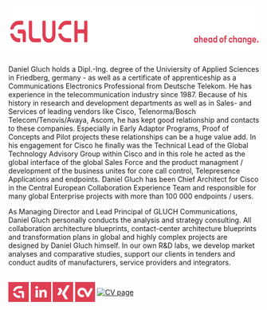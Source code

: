<a href="https://www.gluch.de/" target="_blank">
        <img src="https://raw.githubusercontent.com/dgluch/dgluch/main/header.png" alt="Description of the image" height="100">
</a>

Daniel Gluch holds a Dipl.-Ing. degree of the Univiersity of Applied Sciences in Friedberg, germany - as well as a certificate of apprenticeship as a Communications Electronics Professional from Deutsche Telekom. He has experience in the telecommunication industry since 1987. Because of his history in research and development departments as well as in Sales- and Services of leading vendors like Cisco, Telenorma/Bosch Telecom/Tenovis/Avaya, Ascom, he has kept good relationship and contacts to these companies. Especially in Early Adaptor Programs, Proof of Concepts and Pilot projects these relationships can be a huge value add. In his engagement for Cisco he finally was the Technical Lead of the Global Technology Advisory Group within Cisco and in this role he acted as the global interface of the global Sales Force and the product managment / development of the business unites for core call control, Telepresence Applications and endpoints. Daniel Gluch has been Chief Architect for Cisco in the Central European Collaboration Experience Team and responsible for many global Enterprise projects with more than 100 000 endpoints / users.

As Managing Director and Lead Principal of GLUCH Communications, Daniel Gluch personally conducts the analysis and strategy consulting. All collaboration architecture blueprints, contact-center architecture blueprints and transformation plans in global and highly complex projects are designed by Daniel Gluch himself.
In our own R&D labs, we develop market analyses and comparative studies, support our clients in tenders and conduct audits of manufacturers, service providers and integrators.
<br>
<br>
<p align="left">
        <a href="https://www.gluch.de" target="_blank">
<img align="center" src="https://raw.githubusercontent.com/dgluch/dgluch/main/g.png" alt="Linkedin" height=40 /></a>
        
<a href="https://www.linkedin.com/in/danielgluch/" target="_blank">
<img align="center" src="https://raw.githubusercontent.com/dgluch/dgluch/main/linkedin.png" alt="Linkedin" height=40 /></a>
  
<a href="https://www.xing.com/profile/Daniel_Gluch" target="_blank">
<img align="center" src="https://raw.githubusercontent.com/dgluch/dgluch/main/xing.png" alt="Xing" height=40 /></a>

<a href="https://www.cvpage.de/gluch/daniel-gluch" target="_blank">
<img align="center" src="https://raw.githubusercontent.com/dgluch/dgluch/main/cvpage2.png" alt="CV page" height=40/></a>

<a href="https://huggingface.co/dgluch" target="_blank">
<img align="center" src="https://raw.githubusercontent.com/dgluch/dgluch/main/huggingface2.png" alt="CV page" height=40/></a>

 
</p>
